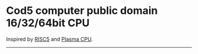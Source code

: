# Cod5 computer public domain 16/32/64bit CPU 

Inspired by [RISC5][1] and [Plasma CPU][2].

***

[1]: https://people.inf.ethz.ch/wirth/ProjectOberon/
[2]: http://plasmacpu.no-ip.org/
[3]: https://people.inf.ethz.ch/wirth/ProjectOberon/SourcesVerilog/

